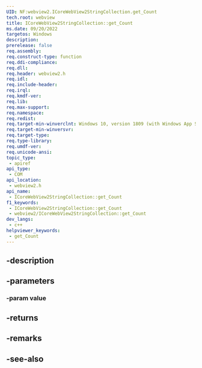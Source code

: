 ```yaml
---
UID: NF:webview2.ICoreWebView2StringCollection.get_Count
tech.root: webview
title: ICoreWebView2StringCollection::get_Count
ms.date: 09/20/2022
targetos: Windows
description: 
prerelease: false
req.assembly: 
req.construct-type: function
req.ddi-compliance: 
req.dll: 
req.header: webview2.h
req.idl: 
req.include-header: 
req.irql: 
req.kmdf-ver: 
req.lib: 
req.max-support: 
req.namespace: 
req.redist: 
req.target-min-winverclnt: Windows 10, version 1809 (with Windows App SDK 1.1 or later)
req.target-min-winversvr: 
req.target-type: 
req.type-library: 
req.umdf-ver: 
req.unicode-ansi: 
topic_type:
 - apiref
api_type:
 - COM
api_location:
 - webview2.h
api_name:
 - ICoreWebView2StringCollection::get_Count
f1_keywords:
 - ICoreWebView2StringCollection::get_Count
 - webview2/ICoreWebView2StringCollection::get_Count
dev_langs:
 - c++
helpviewer_keywords:
 - get_Count
---
```


## -description

## -parameters

### -param value

## -returns

## -remarks

## -see-also

